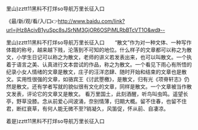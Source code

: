 里山)zztt11黑料不打烊so导航万里长征入口

《最/新/观/看/入/口👉http://www.baidu.com/link?url=jHz8AcivB1yuSpc8sJSrNM3GjOR6OSPiMLRbBTcVT1O&wd》--

里山)zztt11黑料不打烊so导航万里长征入口　　“散文”作为对一种文体、一种写作体裁的称号，越来越下贱，沦落到不可知的地位。什么样子的文章都可以称之为散文，小学生日记可以称之为散文，老师的讲义若发表出来，也可以叫散文。一个执着于语言之美、认真进行文本尝试的作品，称之为散文。一个看见下雨心有所悟的纪录小女人情绪的文章是散文，庄子的汪洋恣肆、随时开始和结束的文章也是散文。实用性很强的文章，如骆宾王《讨武瞾檄》，是散文，归有光《项脊轩志》仍然是散文。还有学者写就的貌似很有文化的文章，同样是散文。一个文章被当作散文发表，评论它的文章又是散文。
看万里国土，此刻酒醒，听鸟叫虫鸣。遥望长亭，野草没膝。念从前爱心间波涌，奈别情薄，归期大概。留不住春，也留不住君，断红衰草，有何人能无微不至?销凝久，风笛促，怀从前、自凄凉。





着是)zztt11黑料不打烊so导航万里长征入口
